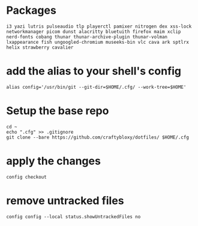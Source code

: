 # Packages
```shell
i3 yazi lutris pulseaudio tlp playerctl pamixer nitrogen dex xss-lock networkmanager picom dunst alacritty bluetuith firefox maim xclip nerd-fonts cobang thunar thunar-archive-plugin thunar-volman lxappearance fish ungoogled-chromium museeks-bin vlc cava ark sptlrx helix strawberry cavalier
```

# add the alias to your shell's config
```shell
alias config='/usr/bin/git --git-dir=$HOME/.cfg/ --work-tree=$HOME'
```

# Setup the base repo
```shell
cd ~
echo ".cfg" >> .gitignore
git clone --bare https://github.com/craftybloxy/dotfiles/ $HOME/.cfg
```

# apply the changes
```shell
config checkout
```
# remove untracked files
```shell
config config --local status.showUntrackedFiles no
```
